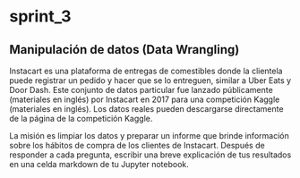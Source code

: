 # sprint_3

## Manipulación de datos (Data Wrangling)

Instacart es una plataforma de entregas de comestibles donde la clientela puede registrar un pedido y hacer que se lo entreguen, similar a Uber Eats y Door Dash. Este conjunto de datos particular fue lanzado públicamente (materiales en inglés) por Instacart en 2017 para una competición Kaggle (materiales en inglés). Los datos reales pueden descargarse directamente de la página de la competición Kaggle.

La misión es limpiar los datos y preparar un informe que brinde información sobre los hábitos de compra de los clientes de Instacart. Después de responder a cada pregunta, escribir una breve explicación de tus resultados en una celda markdown de tu Jupyter notebook.

